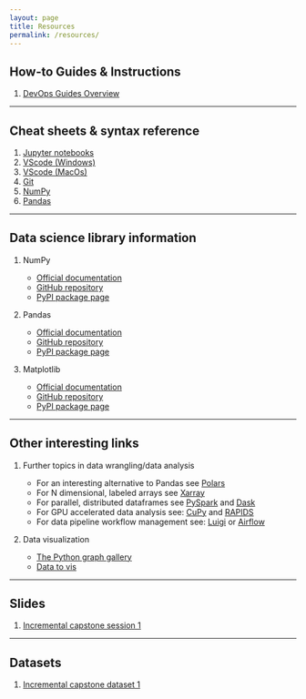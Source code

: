 ```yaml
---
layout: page
title: Resources
permalink: /resources/
---
```


## How-to Guides & Instructions

1. [DevOps Guides Overview](https://gperdrizet.github.io/FSA_devops/devops_pages/overview.html)

---
## Cheat sheets & syntax reference
1. <a href="https://gperdrizet.github.io/FSA_devops/assets/cheatsheets/jupyter_notebook_cheatsheet.pdf" download>Jupyter notebooks</a>
2. <a href="https://gperdrizet.github.io/FSA_devops/assets/cheatsheets/vscode_cheatsheet_windows.pdf" download>VScode (Windows)</a>
3. <a href="https://gperdrizet.github.io/FSA_devops/assets/cheatsheets/vscode_cheatsheet_macos.pdf" download>VScode (MacOs)</a>
4. <a href="https://gperdrizet.github.io/FSA_devops/assets/cheatsheets/git_cheatsheet.pdf" download>Git</a>
5. <a href="https://gperdrizet.github.io/FSA_devops/assets/cheatsheets/numpy_cheatsheet.pdf" download>NumPy</a>
6. <a href="https://gperdrizet.github.io/FSA_devops/assets/cheatsheets/pandas_cheatsheet.pdf" download>Pandas</a>

---
## Data science library information

1. NumPy
    - [Official documentation](https://numpy.org/doc/stable/index.html)
    - [GitHub repository](https://github.com/numpy/numpy)
    - [PyPI package page](https://pypi.org/project/numpy)

2. Pandas
    - [Official documentation](https://pandas.pydata.org/docs)
    - [GitHub repository](https://github.com/pandas-dev/pandas)
    - [PyPI package page](https://pypi.org/project/pandas)

3. Matplotlib
    - [Official documentation](https://matplotlib.org/stable/index.html)
    - [GitHub repository](https://github.com/matplotlib/matplotlib)
    - [PyPI package page](https://pypi.org/project/matplotlib)

---
## Other interesting links

1. Further topics in data wrangling/data analysis
    - For an interesting alternative to Pandas see [Polars](https://pola.rs)
    - For N dimensional, labeled arrays see [Xarray](https://xarray.dev)
    - For parallel, distributed dataframes see [PySpark](https://spark.apache.org/docs/latest/api/python/index.html) and [Dask](https://docs.dask.org/en/stable)
    - For GPU accelerated data analysis see: [CuPy](https://docs.cupy.dev/en/stable) and [RAPIDS](https://rapids.ai)
    - For data pipeline workflow management see: [Luigi](https://github.com/spotify/luigi) or [Airflow](https://github.com/apache/airflow)

2. Data visualization
    - [The Python graph gallery](https://github.com/holtzy/The-Python-Graph-Gallery/tree/master)
    - [Data to vis](https://www.data-to-viz.com)

---
## Slides

1. <a href="https://gperdrizet.github.io/FSA_devops/assets/slides/Capstone_Session_1.pdf" download>Incremental capstone session 1</a>

---
## Datasets

1. <a href="https://gperdrizet.github.io/FSA_devops/assets/data/NSMES1988-NSMES1988.csv" download>Incremental capstone dataset 1</a>